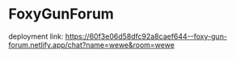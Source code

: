 # FoxyGunForum

deployment link: https://60f3e06d58dfc92a8caef644--foxy-gun-forum.netlify.app/chat?name=wewe&room=wewe
